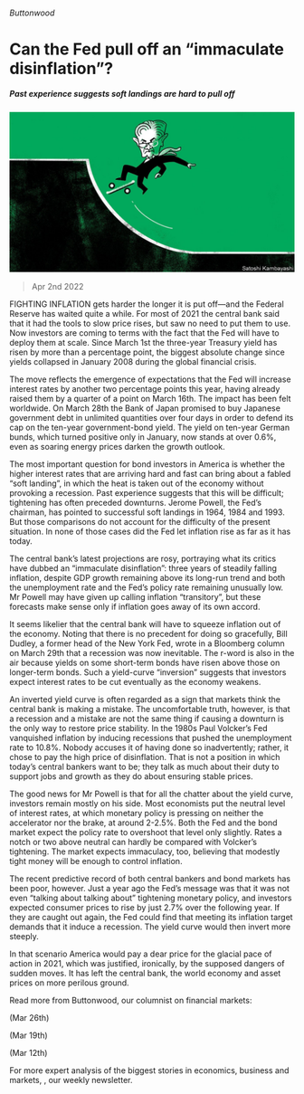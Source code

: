 ###### Buttonwood

# Can the Fed pull off an “immaculate disinflation”? 

##### Past experience suggests soft landings are hard to pull off 

![image](images/20220402_FND002_0.jpg) 

> Apr 2nd 2022 

FIGHTING INFLATION gets harder the longer it is put off—and the Federal Reserve has waited quite a while. For most of 2021 the central bank said that it had the tools to slow price rises, but saw no need to put them to use. Now investors are coming to terms with the fact that the Fed will have to deploy them at scale. Since March 1st the three-year Treasury yield has risen by more than a percentage point, the biggest absolute change since yields collapsed in January 2008 during the global financial crisis.

The move reflects the emergence of expectations that the Fed will increase interest rates by another two percentage points this year, having already raised them by a quarter of a point on March 16th. The impact has been felt worldwide. On March 28th the Bank of Japan promised to buy Japanese government debt in unlimited quantities over four days in order to defend its cap on the ten-year government-bond yield. The yield on ten-year German bunds, which turned positive only in January, now stands at over 0.6%, even as soaring energy prices darken the growth outlook.


The most important question for bond investors in America is whether the higher interest rates that are arriving hard and fast can bring about a fabled “soft landing”, in which the heat is taken out of the economy without provoking a recession. Past experience suggests that this will be difficult; tightening has often preceded downturns. Jerome Powell, the Fed’s chairman, has pointed to successful soft landings in 1964, 1984 and 1993. But those comparisons do not account for the difficulty of the present situation. In none of those cases did the Fed let inflation rise as far as it has today.

The central bank’s latest projections are rosy, portraying what its critics have dubbed an “immaculate disinflation”: three years of steadily falling inflation, despite GDP growth remaining above its long-run trend and both the unemployment rate and the Fed’s policy rate remaining unusually low. Mr Powell may have given up calling inflation “transitory”, but these forecasts make sense only if inflation goes away of its own accord.

It seems likelier that the central bank will have to squeeze inflation out of the economy. Noting that there is no precedent for doing so gracefully, Bill Dudley, a former head of the New York Fed, wrote in a Bloomberg column on March 29th that a recession was now inevitable. The r-word is also in the air because yields on some short-term bonds have risen above those on longer-term bonds. Such a yield-curve “inversion” suggests that investors expect interest rates to be cut eventually as the economy weakens.

An inverted yield curve is often regarded as a sign that markets think the central bank is making a mistake. The uncomfortable truth, however, is that a recession and a mistake are not the same thing if causing a downturn is the only way to restore price stability. In the 1980s Paul Volcker’s Fed vanquished inflation by inducing recessions that pushed the unemployment rate to 10.8%. Nobody accuses it of having done so inadvertently; rather, it chose to pay the high price of disinflation. That is not a position in which today’s central bankers want to be; they talk as much about their duty to support jobs and growth as they do about ensuring stable prices.

The good news for Mr Powell is that for all the chatter about the yield curve, investors remain mostly on his side. Most economists put the neutral level of interest rates, at which monetary policy is pressing on neither the accelerator nor the brake, at around 2-2.5%. Both the Fed and the bond market expect the policy rate to overshoot that level only slightly. Rates a notch or two above neutral can hardly be compared with Volcker’s tightening. The market expects immaculacy, too, believing that modestly tight money will be enough to control inflation.

The recent predictive record of both central bankers and bond markets has been poor, however. Just a year ago the Fed’s message was that it was not even “talking about talking about” tightening monetary policy, and investors expected consumer prices to rise by just 2.7% over the following year. If they are caught out again, the Fed could find that meeting its inflation target demands that it induce a recession. The yield curve would then invert more steeply.

In that scenario America would pay a dear price for the glacial pace of action in 2021, which was justified, ironically, by the supposed dangers of sudden moves. It has left the central bank, the world economy and asset prices on more perilous ground.

Read more from Buttonwood, our columnist on financial markets:

 (Mar 26th)

 (Mar 19th)

 (Mar 12th)

For more expert analysis of the biggest stories in economics, business and markets, , our weekly newsletter.


